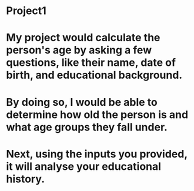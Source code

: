 # Project1
# My project would calculate the person's age by asking a few questions, like their name, date of birth, and educational background.
# By doing so, I would be able to determine how old the person is and what age groups they fall under.
# Next, using the inputs you provided, it will analyse your educational history.
